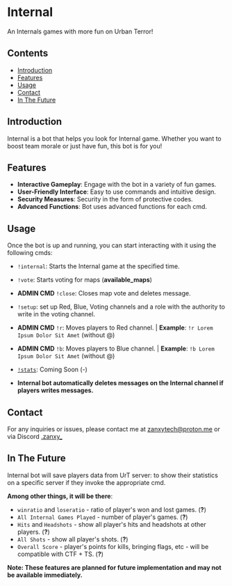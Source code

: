 # Internal

An Internals games with more fun on Urban Terror!

## Contents
- [Introduction](#introduction)
- [Features](#features)
- [Usage](#usage)
- [Contact](#contact)
- [In The Future](#in-the-future)

## Introduction

Internal is a bot that helps you look for Internal game. Whether you want to boost team morale or just have fun, this bot is for you!

## Features

- **Interactive Gameplay**: Engage with the bot in a variety of fun games.
- **User-Friendly Interface**: Easy to use commands and intuitive design.
- **Security Measures**: Security in the form of protective codes.
- **Advanced Functions**: Bot uses advanced functions for each cmd.

## Usage

Once the bot is up and running, you can start interacting with it using the following cmds:

- `!internal`: Starts the Internal game at the specified time.
- `!vote`: Starts voting for maps (**available_maps**)
- **ADMIN CMD** `!close`: Closes map vote and deletes message.
- `!setup`: set up Red, Blue, Voting channels and a role with the authority to write in the voting channel.
- **ADMIN CMD** `!r`: Moves players to Red channel. | **Example**: `!r Lorem Ipsum Dolor Sit Amet` (without @)
- **ADMIN CMD** `!b`: Moves players to Blue channel. | **Example**: `!b Lorem Ipsum Dolor Sit Amet` (without @)
- [`!stats`](#in-the-future): Coming Soon (-)

- **Internal bot automatically deletes messages on the Internal channel  if players writes messages.**

## Contact

For any inquiries or issues, please contact me at [zanxytech@proton.me](mailto:zanxytech@proton.me) or via Discord [.zanxy_](https://discord.com/users/495227326305665024)

## In The Future

Internal bot will save players data from UrT server: to show their statistics on a specific server if they invoke the appropriate cmd.

**Among other things, it will be there**:
- `winratio` and `loseratio` - ratio of player's won and lost games. (**?**)
- `All Internal Games Played` - number of player's games. (**?**)
- `Hits` and `Headshots` - show all player's hits and headshots at other players. (**?**)
- `All Shots` - show all player's shots. (**?**)
- `Overall Score` - player's points for kills, bringing flags, etc - will be compatible with CTF + TS. (**?**)

**Note: These features are planned for future implementation and may not be available immediately.**
